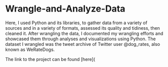 # Wrangle-and-Analyze-Data

Here, I used Python and its libraries, to gather data from a variety of sources and in a variety of formats, assessed its quality and tidiness, then cleaned it. 
After wrangling the data, I documented my wrangling efforts and showcased them through analyses and visualizations using Python. 
The dataset I wrangled was the tweet archive of Twitter user @dog_rates, also known as WeRateDogs.

The link to the project can be found [here](
